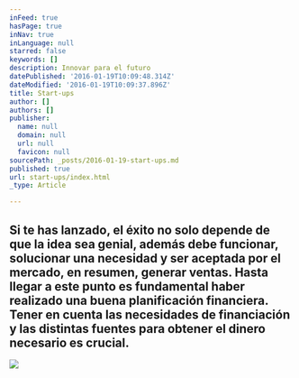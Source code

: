 ```yaml
---
inFeed: true
hasPage: true
inNav: true
inLanguage: null
starred: false
keywords: []
description: Innovar para el futuro
datePublished: '2016-01-19T10:09:48.314Z'
dateModified: '2016-01-19T10:09:37.896Z'
title: Start-ups
author: []
authors: []
publisher:
  name: null
  domain: null
  url: null
  favicon: null
sourcePath: _posts/2016-01-19-start-ups.md
published: true
url: start-ups/index.html
_type: Article

---
```

## Si te has lanzado, el éxito no solo depende de que la idea sea genial, además debe funcionar, solucionar una necesidad y ser aceptada por el mercado, en resumen, generar ventas. Hasta llegar a este punto es fundamental haber realizado una buena planificación financiera. Tener en cuenta las necesidades de financiación y las distintas fuentes para obtener el dinero necesario es crucial.
![](https://the-grid-user-content.s3-us-west-2.amazonaws.com/5d9f2395-a893-4b8f-98ea-8d3777bce054.png)